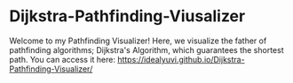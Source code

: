 # Dijkstra-Pathfinding-Viusalizer
Welcome to my Pathfinding Visualizer! Here, we visualize the father of pathfinding algorithms; Dijkstra's Algorithm, which guarantees the shortest path. You can access it here: https://idealyuvi.github.io/Dijkstra-Pathfinding-Visualizer/
